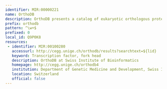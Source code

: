 ```yaml
---
identifier: MIR:00000221
name: OrthoDB
description: OrthoDB presents a catalog of eukaryotic orthologous protein-coding genes across vertebrates, arthropods, and fungi. Orthology refers to the last common ancestor of the species under consideration, and thus OrthoDB explicitly delineates orthologs at each radiation along the species phylogeny. The database of orthologs presents available protein descriptors, together with Gene Ontology and InterPro attributes, which serve to provide general descriptive annotations of the orthologous groups
prefix: orthodb
pattern: ^\w+$
prefixed: 0
local_id: Q9P0K8
resources:
 - identifier: MIR:00100280
   accessurl: http://cegg.unige.ch/orthodb/results?searchtext=${lid}
   keyword: Transcription factor, fork head
   description: OrthoDB at Swiss Institute of Bioinformatics
   homepage: http://cegg.unige.ch/orthodb4
   institution: Department of Genetic Medicine and Development, Swiss Institute of Bioinformatics, Geneva
   location: Switzerland
   official: false
---
```

